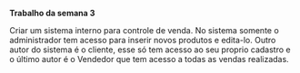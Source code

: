 <strong> Trabalho da semana 3</strong>

Criar um sistema interno para controle de venda. No sistema somente o administrador tem acesso para inserir novos produtos e edita-lo. Outro autor do sistema é o cliente, 
esse só tem acesso ao seu proprio cadastro e o último autor é o Vendedor que tem acesso a todas as vendas realizadas. 
